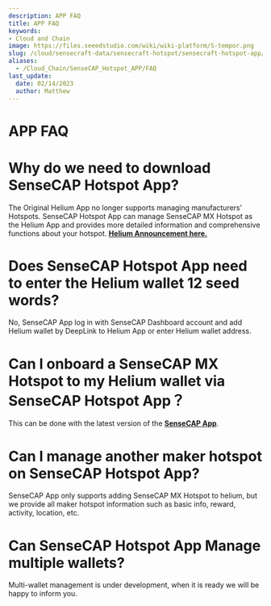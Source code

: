 ```yaml
---
description: APP FAQ
title: APP FAQ
keywords:
- Cloud and Chain
image: https://files.seeedstudio.com/wiki/wiki-platform/S-tempor.png
slug: /cloud/sensecraft-data/sensecraft-hotspot/sensecraft-hotspot-app/faq
aliases:
  - /Cloud_Chain/SenseCAP_Hotspot_APP/FAQ
last_update:
  date: 02/14/2023
  author: Matthew
---
```


# APP FAQ

**Why do we need to download SenseCAP Hotspot App?**
====================================================

The Original Helium App no longer supports managing manufacturers' Hotspots. SenseCAP Hotspot App can manage SenseCAP MX Hotspot as the Helium App and provides more detailed information and comprehensive functions about your hotspot. [**Helium Announcement here.**](https://blog.helium.com/the-future-of-hotspot-apps-and-wallets-in-the-helium-ecosystem-a5b904b01d62)

**Does SenseCAP Hotspot App need to enter the Helium wallet 12 seed words?**
============================================================================

No, SenseCAP App log in with SenseCAP Dashboard account and add Helium wallet by DeepLink to Helium App or enter Helium wallet address.

**Can I onboard a SenseCAP MX Hotspot to my Helium wallet via SenseCAP Hotspot App？**
=====================================================================================

This can be done with the latest version of the [**SenseCAP App**](https://www.sensecapmx.com/docs/sesnecap-hotspot-app/download-app/).

**Can I manage another maker hotspot on SenseCAP Hotspot App?**
===============================================================

SenseCAP App only supports adding SenseCAP MX Hotspot to helium, but we provide all maker hotspot information such as basic info, reward, activity, location, etc.

**Can SenseCAP Hotspot App Manage multiple wallets?**
=====================================================

Multi-wallet management is under development, when it is ready we will be happy to inform you.